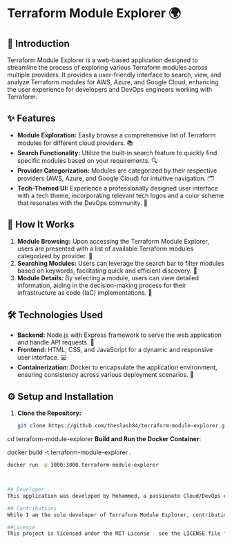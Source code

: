 # Terraform Module Explorer 🌍

## 📖 Introduction

Terraform Module Explorer is a web-based application designed to streamline the process of exploring various Terraform modules across multiple providers. It provides a user-friendly interface to search, view, and analyze Terraform modules for AWS, Azure, and Google Cloud, enhancing the user experience for developers and DevOps engineers working with Terraform.

## ✨ Features

- **Module Exploration:** Easily browse a comprehensive list of Terraform modules for different cloud providers. 📚
- **Search Functionality:** Utilize the built-in search feature to quickly find specific modules based on your requirements. 🔍
- **Provider Categorization:** Modules are categorized by their respective providers (AWS, Azure, and Google Cloud) for intuitive navigation. 🗂️
- **Tech-Themed UI:** Experience a professionally designed user interface with a tech theme, incorporating relevant tech logos and a color scheme that resonates with the DevOps community. 🎨

## 🚀 How It Works

1. **Module Browsing:** Upon accessing the Terraform Module Explorer, users are presented with a list of available Terraform modules categorized by provider. 📜
2. **Searching Modules:** Users can leverage the search bar to filter modules based on keywords, facilitating quick and efficient discovery. 🔎
3. **Module Details:** By selecting a module, users can view detailed information, aiding in the decision-making process for their infrastructure as code (IaC) implementations. 📄

## 🛠 Technologies Used

- **Backend:** Node.js with Express framework to serve the web application and handle API requests. 📡
- **Frontend:** HTML, CSS, and JavaScript for a dynamic and responsive user interface. 💻
- **Containerization:** Docker to encapsulate the application environment, ensuring consistency across various deployment scenarios. 🐳

## ⚙️ Setup and Installation

1. **Clone the Repository:**
   ```bash
   git clone https://github.com/theslash84/terraform-module-explorer.git


cd terraform-module-explorer
**Build and Run the Docker Container**:

  docker build -t terraform-module-explorer .
  ```bash
  docker run -p 3000:3000 terraform-module-explorer



## Developer
This application was developed by Mohammed, a passionate Cloud/DevOps engineer with expertise in infrastructure automation and a keen interest in enhancing developer tools and workflows.

## Contributions
While I am the sole developer of Terraform Module Explorer, contributions, suggestions, and feedback are always welcome. Feel free to fork the repository, submit pull requests, or reach out with ideas to improve the application.

##License
This project is licensed under the MIT License - see the LICENSE file for details.
